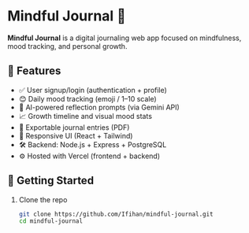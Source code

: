 # Mindful Journal 🌿

**Mindful Journal** is a digital journaling web app focused on mindfulness, mood tracking, and personal growth.

## 🧭 Features

- ✅ User signup/login (authentication + profile)
- 😊 Daily mood tracking (emoji / 1–10 scale)
- 🤖 AI-powered reflection prompts (via Gemini API)
- 📈 Growth timeline and visual mood stats
- 📄 Exportable journal entries (PDF)
- 📱 Responsive UI (React + Tailwind)
- 🛠 Backend: Node.js + Express + PostgreSQL
- ⚙️ Hosted with Vercel (frontend + backend)

## 🚀 Getting Started

1. Clone the repo  
   ```bash
   git clone https://github.com/Ifihan/mindful-journal.git
   cd mindful-journal
